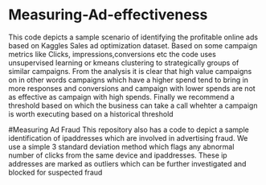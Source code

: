 # Measuring-Ad-effectiveness
This code depicts a sample scenario  of identifying the profitable online ads based on Kaggles Sales ad optimization dataset. Based on some campaign metrics like Clicks, impressions,conversions etc the code uses unsupervised learning or kmeans clustering to strategically groups of similar campaigns. From the analysis it is clear that high value campaigns on in other words campaigns which have a higher spend tend to bring in more responses and conversions and campaign with lower spends are not as effective as campaign with high spends. Finally we recommend a threshold based on which the business can take a call whehter a campaign is worth executing based on a historical threshold

#Measuring Ad Fraud
This repository also has a code to depict a sample identification of ipaddresses which are involved in advertising fraud. We use a simple 3 standard deviation method which flags any abnormal number of clicks from the same device and ipaddresses. These ip addresses are marked as outliers which can be further investigated and blocked for suspected fraud
